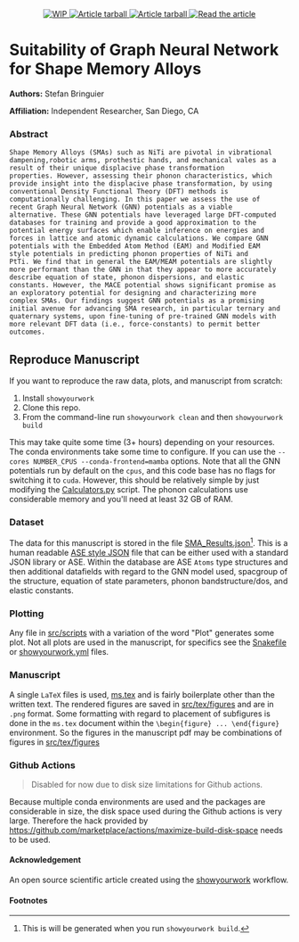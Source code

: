 <p align="center">
<br>
<br>
<!---
<a href="https://github.com/stefanbringuier/SMA_Phonons_GNNIP/actions/workflows/build.yml">
<img src="https://github.com/stefanbringuier/SMA_Phonons_GNNIP/actions/workflows/build.yml/badge.svg?branch=main" alt="Disabled"/>
</a>
-->
<a href="https://github.com/stefanbringuier/SMA_Phonons_GNNIP/raw/main-pdf/arxiv.tar.gz">
<img src="https://img.shields.io/badge/preprint_status-work%20in%20progress-orange.svg?style=flat" alt="WIP"/>
</a>
<a href="https://github.com/stefanbringuier/SMA_Phonons_GNNIP/raw/main-pdf/arxiv.tar.gz">
<img src="https://img.shields.io/badge/build-disabled-white.svg?style=flat" alt="Article tarball"/>
</a>
<a href="https://github.com/stefanbringuier/SMA_Phonons_GNNIP/raw/main-pdf/arxiv.tar.gz">
<img src="https://img.shields.io/badge/preprint-tarball-blue.svg?style=flat" alt="Article tarball"/>
</a>
<a href="https://github.com/stefanbringuier/SMA_Phonons_GNNIP/raw/main-pdf/ms.pdf">
<img src="https://img.shields.io/badge/preprint-pdf-blue.svg?style=flat" alt="Read the article"/>
</a>
</p>

# Suitability of Graph Neural Network for Shape Memory Alloys

**Authors:** Stefan Bringuier

**Affiliation:** Independent Researcher, San Diego, CA

### Abstract

	Shape Memory Alloys (SMAs) such as NiTi are pivotal in vibrational
	dampening,robotic arms, prothestic hands, and mechanical vales as a
	result of their unique displacive phase transformation
	properties. However, assessing their phonon characteristics, which
	provide insight into the displacive phase transformation, by using
	conventional Density Functional Theory (DFT) methods is
	computationally challenging. In this paper we assess the use of
	recent Graph Neural Network (GNN) potentials as a viable
	alternative. These GNN potentials have leveraged large DFT-computed
	databases for training and provide a good approximation to the
	potential energy surfaces which enable inference on energies and
	forces in lattice and atomic dynamic calculations. We compare GNN
	potentials with the Embedded Atom Method (EAM) and Modified EAM
	style potentials in predicting phonon properties of NiTi and
	PtTi. We find that in general the EAM/MEAM potentials are slightly
	more performant than the GNN in that they appear to more accurately
	describe equation of state, phonon dispersions, and elastic
	constants. However, the MACE potential shows significant promise as
	an exploratory potential for designing and characterizing more
	complex SMAs. Our findings suggest GNN potentials as a promising
	initial avenue for advancing SMA research, in particular ternary and
	quaternary systems, upon fine-tuning of pre-trained GNN models with
	more relevant DFT data (i.e., force-constants) to permit better
	outcomes.


## Reproduce Manuscript

If you want to reproduce the raw data, plots, and manuscript from scratch:

1. Install `showyourwork`
2. Clone this repo.
3. From the command-line run `showyourwork clean` and then `showyourwork build`

This may take quite some time (3+ hours) depending on your resources. The conda environments take some time to configure. If you can use the `--cores NUMBER_CPUS --conda-frontend=mamba` options.  Note that all the GNN potentials run by default on the `cpus`, and this code base has no flags for switching it to `cuda`. However, this should be relatively simple by just modifying the [Calculators.py](src/scripts/Calculators.py) script. The phonon calculations use considerable memory and you'll need at least 32 GB of RAM.

### Dataset

The data for this manuscript is stored in the file [SMA_Results.json](src/data/SMA_Results.json)[^1]. This is a human readable [ASE style JSON](https://wiki.fysik.dtu.dk/ase/ase/db/db.html) file that can be either used with a standard JSON library or ASE. Within the database are ASE `Atoms` type structures and then additional datafields with regard to the GNN model used, spacgroup of the structure, equation of state parameters, phonon bandstructure/dos, and elastic constants.

### Plotting

Any file in [src/scripts](src/scripts)  with a variation of the word "Plot" generates some plot. Not all plots are used in the manuscript, for specifics see the [Snakefile](Snakefile) or [showyourwork.yml](showyourwork.yml) files.

### Manuscript

A single `LaTeX` files is used, [ms.tex](src/tex/ms.tex) and is fairly boilerplate other than the written text. The rendered figures are saved in [src/tex/figures](src/tex/figures) and are in `.png` format. Some formatting with regard to placement of subfigures is done in the `ms.tex` document within the `\begin{figure} ... \end{figure}` environment. So the figures in the manuscript pdf may be combinations of figures in [src/tex/figures](src/tex/figures)

### Github Actions
> Disabled for now due to disk size limitations for Github actions.
>
Because multiple conda environments are used and the packages are considerable in size, the disk space used during the Github actions is very large. Therefore the hack provided by <https://github.com/marketplace/actions/maximize-build-disk-space> needs to be used.

#### Acknowledgement

An open source scientific article created using the [showyourwork](https://github.com/showyourwork/showyourwork) workflow.

#### Footnotes
[^1]: This is will be generated when you run `showyourwork build`.
